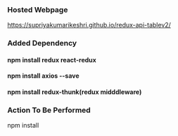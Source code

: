 ### Hosted Webpage
https://supriyakumarikeshri.github.io/redux-api-tablev2/

### Added Dependency
#### npm install redux react-redux
#### npm install axios --save
#### npm install redux-thunk(redux midddleware)

### Action To Be Performed
npm install
